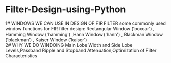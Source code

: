# Filter-Design-using-Python

1# WINDOWS WE CAN USE IN DESIGN OF FIR FILTER
   some commonly used window functions for FIR filter design:
   Rectangular Window ('boxcar')	, Hamming Window ('hamming') ,Hann Window ('hann') , Blackman Window ('blackman') , Kaiser Window ('kaiser')	
2# WHY WE DO WINDOING
   Main Lobe Width and Side Lobe Levels,Passband Ripple and Stopband Attenuation,Optimization of Filter Characteristics

